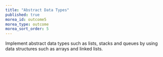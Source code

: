```yaml
---
title: "Abstract Data Types"
published: true
morea_id: outcome5
morea_type: outcome
morea_sort_order: 5
---
```


Implement abstract data types such as lists, stacks and queues by using data structures such as arrays and linked lists.